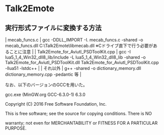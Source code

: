 # Talk2Emote

## 実行形式ファイルに変換する方法

| mecab_funcs.c | gcc -DDLL_IMPORT -I. mecab_funcs.c -shared -o mecab_funcs.dll C:\Talk2Emote\libmecab.dll ※Cドライブ直下で行う必要があることに注意 |
| Talk2Emote_for_Aviutl_PSDToolKit.cpp | gcc -I lua5_1_4_Win32_dll8_lib/include -L lua5_1_4_Win32_dll8_lib -shared -o Talk2Emote_for_Aviutl_PSDToolKit.dll Talk2Emote_for_Aviutl_PSDToolKit.cpp -llua51 -lstdc++ |
| それ以外 | g++ -shared -o dictionary_memory.dll dictionary_memory.cpp -pedantic 等 |

なお、以下のバージョンのGCCを用いた。

gcc.exe (MinGW.org GCC-6.3.0-1) 6.3.0

Copyright (C) 2016 Free Software Foundation, Inc.

This is free software; see the source for copying conditions.  There is NO

warranty; not even for MERCHANTABILITY or FITNESS FOR A PARTICULAR PURPOSE.
